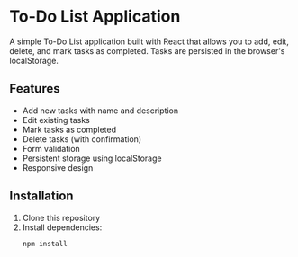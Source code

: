 # To-Do List Application

A simple To-Do List application built with React that allows you to add, edit, delete, and mark tasks as completed. Tasks are persisted in the browser's localStorage.

## Features

- Add new tasks with name and description
- Edit existing tasks
- Mark tasks as completed
- Delete tasks (with confirmation)
- Form validation
- Persistent storage using localStorage
- Responsive design

## Installation

1. Clone this repository
2. Install dependencies:
   ```bash
   npm install